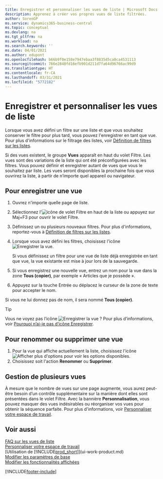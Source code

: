 ```yaml
---
title: Enregistrer et personnaliser les vues de liste | Microsoft Docs
description: Apprenez à créer vos propres vues de liste filtrées.
author: SorenGP
ms.service: dynamics365-business-central
ms.topic: conceptual
ms.devlang: na
ms.tgt_pltfrm: na
ms.workload: na
ms.search.keywords: ''
ms.date: 04/01/2021
ms.author: edupont
ms.openlocfilehash: b66b9f0e158e7947ebaa3f8835d5ca0ca4531113
ms.sourcegitcommit: 766e2840fd16efb901d211d7fa64d96766ac99d9
ms.translationtype: HT
ms.contentlocale: fr-CA
ms.lasthandoff: 03/31/2021
ms.locfileid: "5772182"
---
```

# <a name="save-and-personalize-list-views"></a>Enregistrer et personnaliser les vues de liste
Lorsque vous avez défini un filtre sur une liste et que vous souhaitez conserver le filtre pour plus tard, vous pouvez l'enregistrer en tant que vue. Pour plus d'informations sur le filtrage des listes, voir [Définition de filtres sur les listes](ui-enter-criteria-filters.md#setting-filters-on-lists).

Si des vues existent, le groupe **Vues** apparaît en haut du volet Filtre. Les vues sont des variations de la liste qui ont été préconfigurées avec les filtres. Vous pouvez définir et enregistrer autant de vues que vous le souhaitez par liste. Les vues seront disponibles la prochaine fois que vous ouvrirez la liste, à partir de n’importe quel appareil ou navigateur.

## <a name="to-save-a-view"></a>Pour enregistrer une vue
1. Ouvrez n'importe quelle page de liste.
2. Sélectionnez l'![icône de volet Filtre](media/open-filter-pane-icon.png "Icône de volet Filtre") en haut de la liste ou appuyez sur Maj+F3 pour ouvrir le volet Filtre.
3. Définissez un ou plusieurs nouveaux filtres. Pour plus d'informations, reportez-vous à [Définition de filtres sur les listes](ui-enter-criteria-filters.md#setting-filters-on-lists).
4. Lorsque vous avez défini les filtres, choisissez l'icône ![Enregistrer la vue](media/save_view_icon.png "Enregistrer la vue").

    Si vous définissez un filtre pour une vue de liste déjà enregistrée en tant que vue, la vue existante est mise à jour lors de la sauvegarde.
5. Si vous enregistrez une nouvelle vue, entrez un nom pour la vue dans la zone **Tous (copier)**, par exemple « Articles que je possède ».
6. Appuyez sur la touche Entrée ou déplacez le curseur de la zone de texte pour accepter le nom.

Si vous ne lui donnez pas de nom, il sera nommé **Tous (copier)**.

> [!TIP]
> Vous ne voyez pas l’icône ![Enregistrer la vue](media/save_view_icon.png "Enregistrer la vue") ? Pour plus d’informations, voir [Pourquoi n’ai-je pas d’icône Enregistrer](ui-views-faq.md#save).

## <a name="to-rename-or-remove-a-view"></a>Pour renommer ou supprimer une vue
1. Pour la vue qui affiche actuellement la liste, choisissez l'icône ![Afficher plus d'options](media/show-more-options-icon.png "Afficher plus d'options") pour voir les options disponibles.
2. Choisissez soit l'action **Renommer** ou **Supprimer**.

## <a name="managing-many-views"></a>Gestion de plusieurs vues
À mesure que le nombre de vues sur une page augmente, vous aurez peut-être besoin d’un contrôle supplémentaire sur la manière dont elles sont présentées dans le volet Filtre. Avec la bannière **Personnalisation**, vous pouvez masquer des vues indésirables ou réorganiser vos vues pour obtenir la séquence parfaite. Pour plus d'informations, voir [Personnaliser votre espace de travail](ui-personalization-user.md).

## <a name="see-also"></a>Voir aussi
[FAQ sur les vues de liste](ui-views-faq.md)  
[Personnaliser votre espace de travail](ui-personalization-user.md)    
[Utilisation de [!INCLUDE[prod_short](includes/prod_short.md)]](ui-work-product.md)    
[Modifier les paramètres de base](ui-change-basic-settings.md)  
[Modifier les fonctionnalités affichées](ui-experiences.md)  


[!INCLUDE[footer-include](includes/footer-banner.md)]